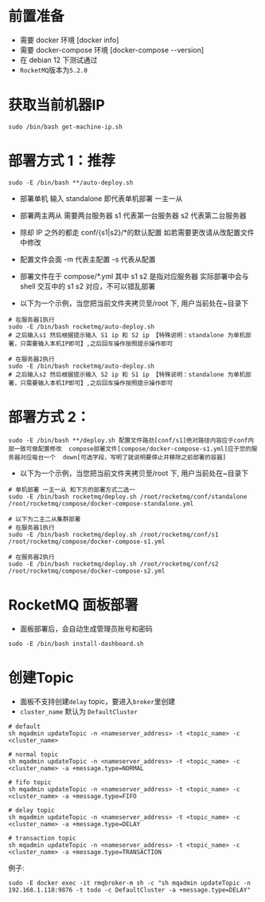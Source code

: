 # 前置准备

- 需要 docker 环境 [docker info]
- 需要 docker-compose 环境 [docker-compose --version]
- 在 debian 12 下测试通过
- `RocketMQ`版本为`5.2.0`

# 获取当前机器IP

```shell
sudo /bin/bash get-machine-ip.sh
```

# 部署方式 1：推荐

```shell
sudo -E /bin/bash **/auto-deploy.sh
```

- 部署单机 输入 standalone 即代表单机部署 一主一从
- 部署两主两从 需要两台服务器 s1 代表第一台服务器 s2 代表第二台服务器
- 除却 IP 之外的都走 conf/{s1|s2}/\*的默认配置 如若需要更改请从改配置文件中修改
- 配置文件会面 -m 代表主配置 -s 代表从配置
- 部署文件在于 compose/\*.yml 其中 s1 s2 是指对应服务器 实际部署中会与 shell 交互中的 s1 s2 对应，不可以错乱部署

- 以下为一个示例，当您把当前文件夹拷贝至/root 下, 用户当前处在~目录下

```shell
# 在服务器1执行
sudo -E /bin/bash rocketmq/auto-deploy.sh
# 之后输入s1 然后根据提示输入 S1 ip 和 S2 ip 【特殊说明：standalone 为单机部署，只需要输入本机IP即可】,之后回车操作按照提示操作即可

# 在服务器2执行
sudo -E /bin/bash rocketmq/auto-deploy.sh
# 之后输入s2 然后根据提示输入 S2 ip 和 S1 ip 【特殊说明：standalone 为单机部署，只需要输入本机IP即可】,之后回车操作按照提示操作即可
```

# 部署方式 2：

```shell
sudo -E /bin/bash **/deploy.sh 配置文件路劲[conf/s1]绝对路径内容应于conf内部一致可做配置修改  compose部署文件[compose/docker-compose-s1.yml]应于您的服务器对应每台一个  down[可选字段，写明了就说明要停止并移除之前部署的容器]
```

- 以下为一个示例，当您把当前文件夹拷贝至/root 下, 用户当前处在~目录下

```shell
# 单机部署 一主一从 和下方的部署方式二选一
sudo -E /bin/bash rocketmq/deploy.sh /root/rocketmq/conf/standalone /root/rocketmq/compose/docker-compose-standalone.yml

# 以下为二主二从集群部署
# 在服务器1执行
sudo -E /bin/bash rocketmq/deploy.sh /root/rocketmq/conf/s1 /root/rocketmq/compose/docker-compose-s1.yml

# 在服务器2执行
sudo -E /bin/bash rocketmq/deploy.sh /root/rocketmq/conf/s2 /root/rocketmq/compose/docker-compose-s2.yml
```

# RocketMQ 面板部署

- 面板部署后，会自动生成管理员账号和密码

```shell
sudo -E /bin/bash install-dashboard.sh
```

# 创建Topic

- 面板不支持创建`delay` topic，要进入`broker`里创建
- `cluster_name` 默认为 `DefaultCluster`

```shell
# default
sh mqadmin updateTopic -n <nameserver_address> -t <topic_name> -c <cluster_name>

# normal topic
sh mqadmin updateTopic -n <nameserver_address> -t <topic_name> -c <cluster_name> -a +message.type=NORMAL

# fifo topic
sh mqadmin updateTopic -n <nameserver_address> -t <topic_name> -c <cluster_name> -a +message.type=FIFO

# delay topic
sh mqadmin updateTopic -n <nameserver_address> -t <topic_name> -c <cluster_name> -a +message.type=DELAY

# transaction topic
sh mqadmin updateTopic -n <nameserver_address> -t <topic_name> -c <cluster_name> -a +message.type=TRANSACTION
```

例子:
```shell
sudo -E docker exec -it rmqbroker-m sh -c "sh mqadmin updateTopic -n 192.168.1.118:9876 -t todo -c DefaultCluster -a +message.type=DELAY"
```
